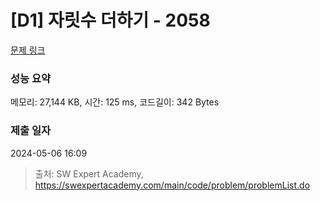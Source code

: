 # [D1] 자릿수 더하기 - 2058 

[문제 링크](https://swexpertacademy.com/main/code/problem/problemDetail.do?contestProbId=AV5QPRjqA10DFAUq) 

### 성능 요약

메모리: 27,144 KB, 시간: 125 ms, 코드길이: 342 Bytes

### 제출 일자

2024-05-06 16:09



> 출처: SW Expert Academy, https://swexpertacademy.com/main/code/problem/problemList.do